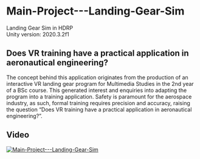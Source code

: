 # Main-Project---Landing-Gear-Sim
 Landing Gear Sim in HDRP<br />
 Unity version: 2020.3.2f1
 
## Does VR training have a practical application in aeronautical engineering?

The concept behind this application originates from the production of an interactive VR landing gear program for Multimedia Studies in the 2nd year of a BSc course. This generated interest and enquiries into adapting the program into a training application. Safety is paramount for the aerospace industry, as such, formal training requires precision and accuracy, raising the question “Does VR training have a practical application in aeronautical engineering?”.
 
## Video

[![Main-Project---Landing-Gear-Sim](https://img.youtube.com/vi/5GhvapNF-ws/0.jpg)](https://www.youtube.com/watch?v=5GhvapNF-ws)
 

